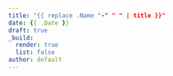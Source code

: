 ```yaml
---
title: "{{ replace .Name "-" " " | title }}"
date: {{ .Date }}
draft: true
_build:
  render: true
  list: false
author: default
---
```


